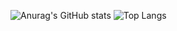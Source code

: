 ![Anurag's GitHub stats](https://github-readme-stats.vercel.app/api?username=devmemory&show_icons=true&theme=dracula)
![Top Langs](https://github-readme-stats.vercel.app/api/top-langs/?username=devmemory&layout=compact)
<!--
**devmemory/devmemory** is a ✨ _special_ ✨ repository because its `README.md` (this file) appears on your GitHub profile.

Here are some ideas to get you started:

- 🔭 I’m currently working on ...
- 🌱 I’m currently learning ...
- 👯 I’m looking to collaborate on ...
- 🤔 I’m looking for help with ...
- 💬 Ask me about ...
- 📫 How to reach me: ...
- 😄 Pronouns: ...
- ⚡ Fun fact: ...
-->

